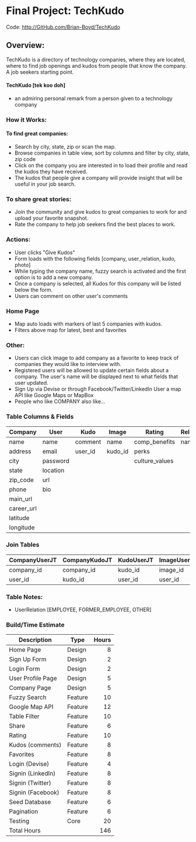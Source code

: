 # Final Project: TechKudo

Code: <http://GitHub.com/Brian-Boyd/TechKudo>

## Overview:

TechKudo is a directory of technology companies, where they are located, where to find job openings and kudos from people that know the company. A job seekers starting point.

#### TechKudo [tek koo doh]
* an admiring personal remark from a person given to a technology company

 
### How it Works:

#### To find great companies:
* Search by city, state, zip or scan the map.
* Browse companies in table view, sort by columns and filter by city, state, zip code
* Click on the company you are interested in to load their profile and read the kudos they have received.
* The kudos that people give a company will provide insight that will be useful in your job search.

### To share great stories:
* Join the community and give kudos to great companies to work for and upload your favorite snapshot.
* Rate the company to help job seekers find the best places to work.

### Actions:
* User clicks "Give Kudos"
* Form loads with the following fields [company, user_relation, kudo, photo]
* While typing the company name, fuzzy search is activated and the first option is to add a new company.
* Once a company is selected, all Kudos for this company will be listed below the form.
* Users can comment on other user's comments

### Home Page
* Map auto loads with markers of last 5 companies with kudos.
* Filters above map for latest, best and favorites

### Other:
* Users can click image to add company as a favorite to keep track of companies they would like to interview with.
* Registered users will be allowed to update certain fields about a company. The user's name will be displayed next to what fields that user updated.
* Sign Up via Devise or through Facebook/Twitter/LinkedIn
User a map API like Google Maps or MapBox
* People who like COMPANY also like...


### Table Columns & Fields

 Company    | User     | Kudo    | Image    | Rating         | Relationship
------------|----------|---------|----------|----------------|-------------
 name       | name     | comment | name     | comp_benefits  | name        
 address    | email    | user_id | kudo_id  | perks          |             
 city       | password |         |          | culture_values |             
 state      | location |         |          |                |             
 zip_code   | url      |         |          |                |             
 phone      | bio      |         |          |                |             
 main_url   |          |         |          |                |             
 career_url |          |         |          |                |             
 latitude   |          |         |          |                |             
 longitude  |          |         |          |                |             

### Join Tables

 CompanyUserJT | CompanyKudoJT | KudoUserJT | ImageUserJT | RelationshipUserJT | RatingUserJT
---------------|---------------|------------|-------------|--------------------|-------------
 company_id    | company_id    | kudo_id    | image_id    | relationship_id    | rating_id
 user_id       | kudo_id       | user_id    | user_id     | user_id            | user_id

### Table Notes:
* UserRelation  [EMPLOYEE, FORMER_EMPLOYEE, OTHER]

### Build/Time Estimate

Description       | Type    | Hours
------------------|---------|------:
Home Page         | Design  | 8
Sign Up Form      | Design  | 2
Login Form        | Design  | 2
User Profile Page | Design  | 5
Company Page      | Design  | 5
Fuzzy Search      | Feature | 10
Google Map API    | Feature | 12
Table Filter      | Feature | 10
Share             | Feature | 6
Rating            | Feature | 10
Kudos (comments)  | Feature | 8
Favorites         | Feature | 8
Login (Devise)    | Feature | 4
Signin (LinkedIn) | Feature | 8
Signin (Twitter)  | Feature | 8
Signin (Facebook) | Feature | 8
Seed Database     | Feature | 6
Pagination        | Feature | 6
Testing           | Core    | 20
Total Hours       |         | 146